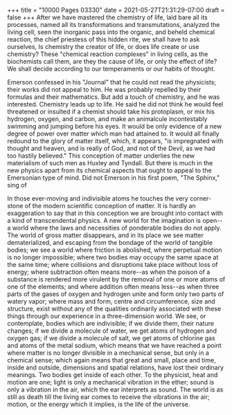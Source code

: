 +++
title = "10000 Pages 03330"
date = 2021-05-27T21:31:29-07:00
draft = false
+++
After we have mastered the chemistry of life, laid bare all its processes, named all its transformations and transmutations, analyzed the living cell, seen the inorganic pass into the organic, and beheld chemical reaction, the chief priestess of this hidden rite, we shall have to ask ourselves, Is chemistry the creator of life, or does life create or use chemistry? These "chemical reaction complexes" in living cells, as the biochemists call them, are they the cause of life, or only the effect of life? We shall decide according to our temperaments or our habits of thought.

Emerson confessed in his "Journal" that he could not read the physicists; their works did not appeal to him. He was probably repelled by their formulas and their mathematics. But add a touch of chemistry, and he was interested. Chemistry leads up to life. He said he did not think he would feel threatened or insulted if a chemist should take his protoplasm, or mix his hydrogen, oxygen, and carbon, and make an animalcule incontestably swimming and jumping before his eyes. It would be only evidence of a new degree of power over matter which man had attained to. It would all finally redound to the glory of matter itself, which, it appears, "is impregnated with thought and heaven, and is really of God, and not of the Devil, as we had too hastily believed." This conception of matter underlies the new materialism of such men as Huxley and Tyndall. But there is much in the new physics apart from its chemical aspects that ought to appeal to the Emersonian type of mind. Did not Emerson in his first poem, "The Sphinx," sing of

In those ever-moving and indivisible atoms he touches the very corner-stone of the modern scientific conception of matter. It is hardly an exaggeration to say that in this conception we are brought into contact with a kind of transcendental physics. A new world for the imagination is open--a world where the laws and necessities of ponderable bodies do not apply. The world of gross matter disappears, and in its place we see matter dematerialized, and escaping from the bondage of the world of tangible bodies; we see a world where friction is abolished, where perpetual motion is no longer impossible; where two bodies may occupy the same space at the same time; where collisions and disruptions take place without loss of energy; where subtraction often means more--as when the poison of a substance is rendered more virulent by the removal of one or more atoms of one of the elements; and where addition often means less--as when three parts of the gases of oxygen and hydrogen unite and form only two parts of watery vapor; where mass and form, centre and circumference, size and structure, exist without any of the qualities ordinarily associated with these things through our experience in a three-dimension world. We see, or contemplate, bodies which are indivisible; if we divide them, their nature changes; if we divide a molecule of water, we get atoms of hydrogen and oxygen gas; if we divide a molecule of salt, we get atoms of chlorine gas and atoms of the metal sodium, which means that we have reached a point where matter is no longer divisible in a mechanical sense, but only in a chemical sense; which again means that great and small, place and time, inside and outside, dimensions and spatial relations, have lost their ordinary meanings. Two bodies get inside of each other. To the physicist, heat and motion are one; light is only a mechanical vibration in the ether; sound is only a vibration in the air, which the ear interprets as sound. The world is as still as death till the living ear comes to receive the vibrations in the air; motion, or the energy which it implies, is the life of the universe.
